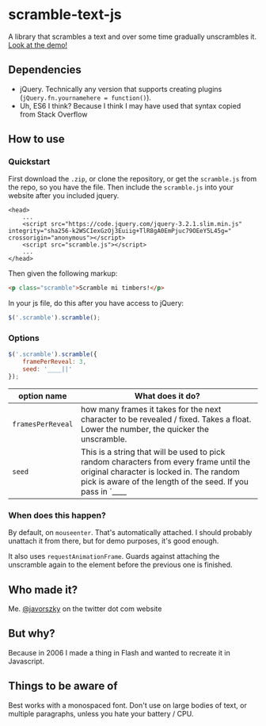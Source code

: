 # scramble-text-js
A library that scrambles a text and over some time gradually unscrambles it. [Look at the demo!](https://javorszky.github.io/scramble-text-js/)

## Dependencies

* jQuery. Technically any version that supports creating plugins (`jQuery.fn.yournamehere = function()`).
* Uh, ES6 I think? Because I think I may have used that syntax copied from Stack Overflow

## How to use

### Quickstart

First download the `.zip`, or clone the repository, or get the `scramble.js` from the repo, so you have the file. Then include the `scramble.js` into your website after you included jquery.

```
<head>
	...
	<script src="https://code.jquery.com/jquery-3.2.1.slim.min.js" integrity="sha256-k2WSCIexGzOj3Euiig+TlR8gA0EmPjuc79OEeY5L45g=" crossorigin="anonymous"></script>
	<script src="scramble.js"></script>
	...
</head>
```

Then given the following markup:

```html
<p class="scramble">Scramble mi timbers!</p>
```
In your js file, do this after you have access to jQuery:
```js
$('.scramble').scramble();
```

### Options

```js
$('.scramble').scramble({
	framePerReveal: 3,
	seed: '____||'
});
```

| option name | What does it do? |
|--------- | --------- |
|`framesPerReveal`| how many frames it takes for the next character to be revealed / fixed. Takes a float. Lower the number, the quicker the unscramble.|
| `seed` | This is a string that will be used to pick random characters from every frame until the original character is locked in. The random pick is aware of the length of the seed. If you pass in `____||` (4 underscores, 2 pipes), then underscores will be picked twice as often. <insert explainer on the pseudo random generator that is `Math.random`>.|

### When does this happen?

By default, on `mouseenter`. That's automatically attached. I should probably unattach it from there, but for demo purposes, it's good enough.

It also uses `requestAnimationFrame`. Guards against attaching the unscramble again to the element before the previous one is finished.

## Who made it?

Me. [@javorszky](https://twitter.com/javorszky) on the twitter dot com website

## But why?

Because in 2006 I made a thing in Flash and wanted to recreate it in Javascript.

## Things to be aware of

Best works with a monospaced font. Don't use on large bodies of text, or multiple paragraphs, unless you hate your battery / CPU.
